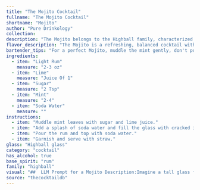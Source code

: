 ```yaml
---
title: "The Mojito Cocktail"
fullname: "The Mojito Cocktail"
shortname: "Mojito"
author: "Pure Drinkology"
collection:
description: "The Mojito belongs to the Highball family, characterized by its tall, chilled presentation and combination of spirits, mixers, and ice.  Originating in Cuba, the Mojito's origins can be traced back to a 16th-century drink called Draque made with sugarcane juice, lime, and mint. "
flavor_description: "The Mojito is a refreshing, balanced cocktail with a vibrant, herbal kick. The light rum provides a subtle sweetness and a touch of warmth, while the lime juice adds a tartness that balances the sugar. Fresh mint leaves infuse the drink with a cool, minty aroma and flavor, and the soda water provides a crisp, bubbly finish.  "
bartender_tips: "For a perfect Mojito, muddle the mint gently, don't pulverize it. Use a light touch with the sugar, just enough to dissolve. Add the rum after the soda, as it will sink to the bottom. For a refreshing twist, add a lime wheel to the glass before muddling. Don't forget the ice! "
ingredients:
  - item: "Light Rum"
    measure: "2-3 oz"
  - item: "Lime"
    measure: "Juice Of 1"
  - item: "Sugar"
    measure: "2 Tsp"
  - item: "Mint"
    measure: "2-4"
  - item: "Soda Water"
    measure: ""
instructions:
  - item: "Muddle mint leaves with sugar and lime juice."
  - item: "Add a splash of soda water and fill the glass with cracked ice."
  - item: "Pour the rum and top with soda water."
  - item: "Garnish and serve with straw."
glass: "Highball glass"
category: "cocktail"
has_alcohol: true
base_spirit: "rum"
family: "highball"
visual: "##  LLM Prompt for a Mojito Description:Imagine a tall glass filled with crushed ice, the surface glistening with condensation.  The glass is adorned with a vibrant green hue, created by a lush cluster of fresh mint leaves delicately muddled with lime wedges.  A clear, light rum rests beneath, creating a subtle golden shimmer.  The entire concoction is topped with sparkling soda water, forming a hazy, effervescent crown.  A sprig of fresh mint and a slice of lime garnish the rim, adding a final touch of freshness and elegance.  **Describe the Mojito, capturing its refreshing color, vibrant texture, and the interplay of its ingredients.** "
source: "thecocktaildb"
---
```


